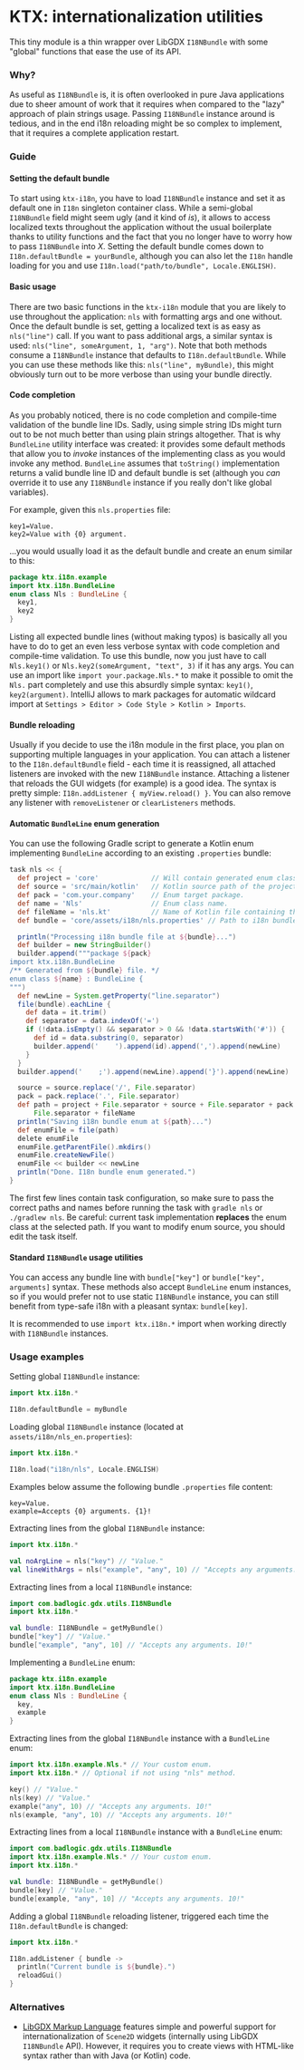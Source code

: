 # KTX: internationalization utilities

This tiny module is a thin wrapper over LibGDX `I18NBundle` with some "global" functions that ease the use of its API.

### Why?

As useful as `I18NBundle` is, it is often overlooked in pure Java applications due to sheer amount of work that it
requires when compared to the "lazy" approach of plain strings usage. Passing `I18NBundle` instance around is tedious,
and in the end i18n reloading might be so complex to implement, that it requires a complete application restart.

### Guide

#### Setting the default bundle

To start using `ktx-i18n`, you have to load `I18NBundle` instance and set it as default one in `I18n` singleton container
class. While a semi-global `I18NBundle` field might seem ugly (and it kind of *is*), it allows to access localized texts
throughout the application without the usual boilerplate thanks to utility functions and the fact that you no longer have
to worry how to pass `I18NBundle` into *X*. Setting the default bundle comes down to `I18n.defaultBundle = yourBundle`,
although you can also let the `I18n` handle loading for you and use `I18n.load("path/to/bundle", Locale.ENGLISH)`.

#### Basic usage

There are two basic functions in the `ktx-i18n` module that you are likely to use throughout the application: `nls` with
formatting args and one without. Once the default bundle is set, getting a localized text is as easy as `nls("line")`
call. If you want to pass additional args, a similar syntax is used: `nls("line", someArgument, 1, "arg")`. Note that
both methods consume a `I18NBundle` instance that defaults to `I18n.defaultBundle`. While you can use these methods like
this: `nls("line", myBundle)`, this might obviously turn out to be more verbose than using your bundle directly.

#### Code completion

As you probably noticed, there is no code completion and compile-time validation of the bundle line IDs. Sadly, using
simple string IDs might turn out to be not much better than using plain strings altogether. That is why `BundleLine`
utility interface was created: it provides some default methods that allow you to *invoke* instances of the implementing
class as you would invoke any method. `BundleLine` assumes that `toString()` implementation returns a valid bundle line
ID and default bundle is set (although you *can* override it to use any `I18NBundle` instance if you really don't like
global variables).

For example, given this `nls.properties` file:

```
key1=Value.
key2=Value with {0} argument.
```

...you would usually load it as the default bundle and create an enum similar to this:

```Kotlin
package ktx.i18n.example
import ktx.i18n.BundleLine
enum class Nls : BundleLine {
  key1,
  key2
}
```

Listing all expected bundle lines (without making typos) is basically all you have to do to get an even less verbose
syntax with code completion and compile-time validation. To use this bundle, now you just have to call `Nls.key1()` or
`Nls.key2(someArgument, "text", 3)` if it has any args. You can use an import like `import your.package.Nls.*` to
make it possible to omit the `Nls.` part completely and use this absurdly simple syntax: `key1()`, `key2(argument)`.
IntelliJ allows to mark packages for automatic wildcard import at `Settings > Editor > Code Style > Kotlin > Imports`.

#### Bundle reloading

Usually if you decide to use the i18n module in the first place, you plan on supporting multiple languages in your
application. You can attach a listener to the `I18n.defaultBundle` field - each time it is reassigned, all attached
listeners are invoked with the new `I18NBundle` instance. Attaching a listener that reloads the GUI widgets (for example)
is a good idea. The syntax is pretty simple: `I18n.addListener { myView.reload() }`. You can also remove any listener
with `removeListener` or `clearListeners` methods.

#### Automatic `BundleLine` enum generation

You can use the following Gradle script to generate a Kotlin enum implementing `BundleLine` according to an existing
`.properties` bundle:

```Groovy
task nls << {
  def project = 'core'             // Will contain generated enum class. 
  def source = 'src/main/kotlin'   // Kotlin source path of the project.
  def pack = 'com.your.company'    // Enum target package.
  def name = 'Nls'                 // Enum class name.
  def fileName = 'nls.kt'          // Name of Kotlin file containing the enum.
  def bundle = 'core/assets/i18n/nls.properties' // Path to i18n bundle file.

  println("Processing i18n bundle file at ${bundle}...")
  def builder = new StringBuilder()
  builder.append("""package ${pack}
import ktx.i18n.BundleLine
/** Generated from ${bundle} file. */
enum class ${name} : BundleLine {
""")
  def newLine = System.getProperty("line.separator")
  file(bundle).eachLine {
    def data = it.trim()
    def separator = data.indexOf('=')
    if (!data.isEmpty() && separator > 0 && !data.startsWith('#')) {
      def id = data.substring(0, separator)
      builder.append('    ').append(id).append(',').append(newLine)
    }
  }
  builder.append('    ;').append(newLine).append('}').append(newLine)

  source = source.replace('/', File.separator)
  pack = pack.replace('.', File.separator)
  def path = project + File.separator + source + File.separator + pack +
      File.separator + fileName
  println("Saving i18n bundle enum at ${path}...")
  def enumFile = file(path)
  delete enumFile
  enumFile.getParentFile().mkdirs()
  enumFile.createNewFile()
  enumFile << builder << newLine
  println("Done. I18n bundle enum generated.")
}
```

The first few lines contain task configuration, so make sure to pass the correct paths and names before running the task
with `gradle nls` or `./gradlew nls`. Be careful: current task implementation **replaces** the enum class at the selected
path. If you want to modify enum source, you should edit the task itself.

#### Standard `I18NBundle` usage utilities

You can access any bundle line with `bundle["key"]` or `bundle["key", arguments]` syntax. These methods also accept
`BundleLine` enum instances, so if you would prefer not to use static `I18NBundle` instance, you can still benefit from
type-safe i18n with a pleasant syntax: `bundle[key]`.

It is recommended to use `import ktx.i18n.*` import when working directly with `I18NBundle` instances.

### Usage examples

Setting global `I18NBundle` instance:
```Kotlin
import ktx.i18n.*

I18n.defaultBundle = myBundle
```

Loading global `I18NBundle` instance (located at `assets/i18n/nls_en.properties`):
```Kotlin
import ktx.i18n.*

I18n.load("i18n/nls", Locale.ENGLISH)
```

Examples below assume the following bundle `.properties` file content:
```
key=Value.
example=Accepts {0} arguments. {1}!
```

Extracting lines from the global `I18NBundle` instance:
```Kotlin
import ktx.i18n.*

val noArgLine = nls("key") // "Value."
val lineWithArgs = nls("example", "any", 10) // "Accepts any arguments. 10!"
```

Extracting lines from a local `I18NBundle` instance:
```Kotlin
import com.badlogic.gdx.utils.I18NBundle
import ktx.i18n.*

val bundle: I18NBundle = getMyBundle()
bundle["key"] // "Value."
bundle["example", "any", 10] // "Accepts any arguments. 10!"
```

Implementing a `BundleLine` enum:
```Kotlin
package ktx.i18n.example
import ktx.i18n.BundleLine
enum class Nls : BundleLine {
  key,
  example
}
```

Extracting lines from the global `I18NBundle` instance with a `BundleLine` enum:
```Kotlin
import ktx.i18n.example.Nls.* // Your custom enum.
import ktx.i18n.* // Optional if not using "nls" method.

key() // "Value."
nls(key) // "Value."
example("any", 10) // "Accepts any arguments. 10!"
nls(example, "any", 10) // "Accepts any arguments. 10!"
```

Extracting lines from a local `I18NBundle` instance with a `BundleLine` enum:
```Kotlin
import com.badlogic.gdx.utils.I18NBundle
import ktx.i18n.example.Nls.* // Your custom enum.
import ktx.i18n.*

val bundle: I18NBundle = getMyBundle()
bundle[key] // "Value."
bundle[example, "any", 10] // "Accepts any arguments. 10!"
```

Adding a global `I18NBundle` reloading listener, triggered each time the `I18n.defaultBundle` is changed:
```Kotlin
import ktx.i18n.*

I18n.addListener { bundle ->
  println("Current bundle is ${bundle}.")
  reloadGui()
}
```

### Alternatives

- [LibGDX Markup Language](https://github.com/czyzby/gdx-lml/tree/master/lml) features simple and powerful support for
internationalization of `Scene2D` widgets (internally using LibGDX `I18NBundle` API). However, it requires you to create
views with HTML-like syntax rather than with Java (or Kotlin) code.

